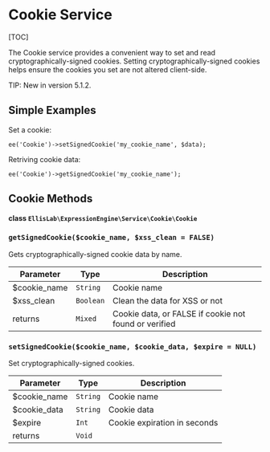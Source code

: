 <!--
    This source file is part of the open source project
    ExpressionEngine User Guide (https://github.com/ExpressionEngine/ExpressionEngine-User-Guide)

    @link      https://expressionengine.com/
    @copyright Copyright (c) 2003-2020, Packet Tide, LLC (https://packettide.com)
    @license   https://expressionengine.com/license Licensed under Apache License, Version 2.0
-->

# Cookie Service

[TOC]

The Cookie service provides a convenient way to set and read cryptographically-signed cookies. Setting cryptographically-signed cookies helps ensure the cookies you set are not altered client-side.

TIP: New in version 5.1.2.

## Simple Examples

Set a cookie:

    ee('Cookie')->setSignedCookie('my_cookie_name', $data);

Retriving cookie data:

    ee('Cookie')->getSignedCookie('my_cookie_name');

## Cookie Methods

**class `EllisLab\ExpressionEngine\Service\Cookie\Cookie`**

### `getSignedCookie($cookie_name, $xss_clean = FALSE)`

Gets cryptographically-signed cookie data by name.

| Parameter     | Type      | Description                                           |
| ------------- | --------- | ----------------------------------------------------- |
| \$cookie_name | `String`  | Cookie name                                           |
| \$xss_clean   | `Boolean` | Clean the data for XSS or not                         |
| returns       | `Mixed`   | Cookie data, or FALSE if cookie not found or verified |

### `setSignedCookie($cookie_name, $cookie_data, $expire = NULL)`

Set cryptographically-signed cookies.

| Parameter     | Type     | Description                  |
| ------------- | -------- | ---------------------------- |
| \$cookie_name | `String` | Cookie name                  |
| \$cookie_data | `String` | Cookie data                  |
| \$expire      | `Int`    | Cookie expiration in seconds |
| returns       | `Void`   |                              |
